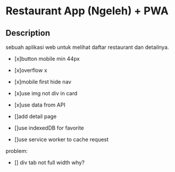 # Restaurant App (Ngeleh) + PWA

## Description

sebuah aplikasi web untuk melihat daftar restaurant dan detailnya.

- [x]button mobile min 44px
- [x]overflow x
- [x]mobile first hide nav
- [x]use img not div in card

- [x]use data from API
- []add detail page
- []use indexedDB for favorite
- []use service worker to cache request

problem:

- [] div tab not full width why?
